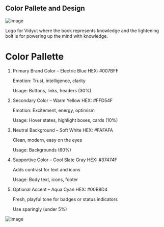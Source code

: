 ## Color Pallete and Design
![Image](https://github.com/user-attachments/assets/dea397c4-e756-4462-8abd-8bb6bd417ba2)

Logo for Vidyut where the book represents knowledge and the lightening bolt is for powering up the mind with knowledge.

# Color Pallette
1. Primary Brand Color – Electric Blue
HEX: #007BFF

    Emotion: Trust, intelligence, clarity

    Usage: Buttons, links, headers (30%)

2. Secondary Color – Warm Yellow
HEX: #FFD54F

    Emotion: Excitement, energy, optimism

    Usage: Hover states, highlight boxes, cards (10%)

3. Neutral Background – Soft White
HEX: #FAFAFA

   Clean, modern, easy on the eyes

   Usage: Backgrounds (60%)

4. Supportive Color – Cool Slate Gray
HEX: #37474F

    Adds contrast for text and icons

    Usage: Body text, icons, footer

5. Optional Accent – Aqua Cyan
HEX: #00B8D4

    Fresh, playful tone for badges or status indicators

    Use sparingly (under 5%)

![Image](https://github.com/user-attachments/assets/8df4172e-d609-4350-a280-aa37ec5c38f3)
